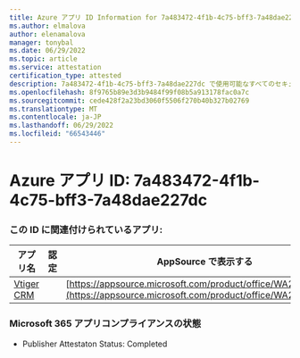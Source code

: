```yaml
---
title: Azure アプリ ID Information for 7a483472-4f1b-4c75-bff3-7a48dae227dc
ms.author: elmalova
author: elenamalova
manager: tonybal
ms.date: 06/29/2022
ms.topic: article
ms.service: attestation
certification_type: attested
description: 7a483472-4f1b-4c75-bff3-7a48dae227dc で使用可能なすべてのセキュリティとコンプライアンス情報。
ms.openlocfilehash: 8f9765b89e3d3b9484f99f08b5a913178fac0a7c
ms.sourcegitcommit: cede428f2a23bd3060f5506f270b40b327b02769
ms.translationtype: MT
ms.contentlocale: ja-JP
ms.lasthandoff: 06/29/2022
ms.locfileid: "66543446"
---
```

# <a name="azure-app-id-7a483472-4f1b-4c75-bff3-7a48dae227dc"></a>Azure アプリ ID: 7a483472-4f1b-4c75-bff3-7a48dae227dc


### <a name="apps-associated-with-this-id"></a>この ID に関連付けられているアプリ:
| **アプリ名** | **認定** | **AppSource で表示する** |
|--------------|---------------|-----------------------|
| [Vtiger CRM](../forward/WA200003089.md) |  | [https://appsource.microsoft.com/product/office/WA200003089](https://appsource.microsoft.com/product/office/WA200003089) |

### <a name="microsoft-365-app-compliance-status"></a>Microsoft 365 アプリコンプライアンスの状態
- Publisher Attestaton Status: Completed
